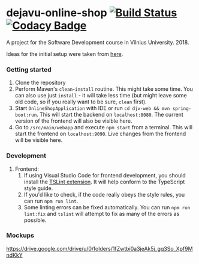 # dejavu-online-shop [![Build Status](https://travis-ci.org/gerdasml/dejavu-online-shop.svg?branch=master)](https://travis-ci.org/gerdasml/dejavu-online-shop) [![Codacy Badge](https://api.codacy.com/project/badge/Grade/4bb5f393571f4f66bb3f9f1dbc87ff75)](https://www.codacy.com?utm_source=github.com&amp;utm_medium=referral&amp;utm_content=gerdasml/dejavu-online-shop&amp;utm_campaign=Badge_Grade)

A project for the Software Development course in Vilnius University. 2018.

Ideas for the initial setup were taken from [here](https://github.com/dlizarra/spring-boot-react-webpack-starter).

### Getting started
1. Clone the repository
1. Perform Maven's `clean`-`install` routine. This might take some time. You can also use just `install` - it will take less time (but might leave some old code, so if you really want to be sure, `clean` first).
1. Start `OnlineShopApplication` with IDE or run `cd djv-web && mvn spring-boot:run`. This will start the backend on `localhost:8080`. The current version of the frontend will also be visible here.
1. Go to `/src/main/webapp` and execute `npm start` from a terminal. This will start the frontend on `localhost:9090`. Live changes from the frontend will be visible here.

### Development
1. Frontend:
    1. If using Visual Studio Code for frontend development, you should install the [TSLint extension](https://marketplace.visualstudio.com/items?itemName=eg2.tslint). It will help conform to the TypeScript style guide.
    2. If you'd like to check, if the code really obeys the style rules, you can run `npm run lint`.
    3. Some linting errors can be fixed automatically. You can run `npm run lint:fix` and `tslint` will attempt to fix as many of the errors as possible.

### Mockups
https://drive.google.com/drive/u/0/folders/1fZwtbi0a3jeAk5j_gq3So_Xpf9MndKkY
